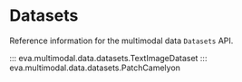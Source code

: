 # Datasets

Reference information for the multimodal data `Datasets` API.

::: eva.multimodal.data.datasets.TextImageDataset
::: eva.multimodal.data.datasets.PatchCamelyon